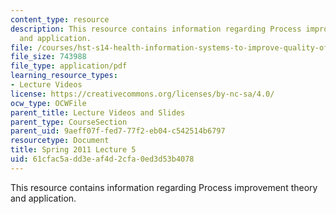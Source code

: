 ```yaml
---
content_type: resource
description: This resource contains information regarding Process improvement theory
  and application.
file: /courses/hst-s14-health-information-systems-to-improve-quality-of-care-in-resource-poor-settings-spring-2012/61cfac5add3eaf4d2cfa0ed3d53b4078_MITHST_S14S12_lec07_1105.pdf
file_size: 743988
file_type: application/pdf
learning_resource_types:
- Lecture Videos
license: https://creativecommons.org/licenses/by-nc-sa/4.0/
ocw_type: OCWFile
parent_title: Lecture Videos and Slides
parent_type: CourseSection
parent_uid: 9aeff07f-fed7-77f2-eb04-c542514b6797
resourcetype: Document
title: Spring 2011 Lecture 5
uid: 61cfac5a-dd3e-af4d-2cfa-0ed3d53b4078
---
```

This resource contains information regarding Process improvement theory and application.